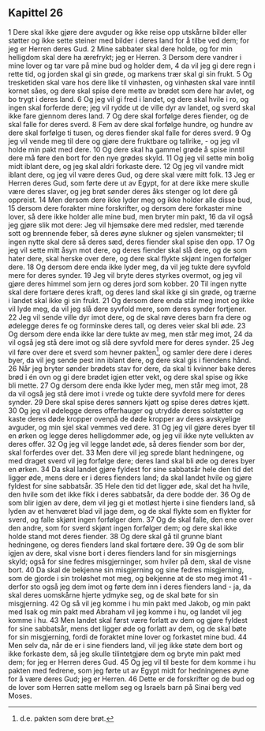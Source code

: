 ## Kapittel 26

1 Dere skal ikke gjøre dere avguder og ikke reise opp utskårne bilder eller støtter og ikke sette steiner med bilder i deres land for å tilbe ved dem; for jeg er Herren deres Gud.
2 Mine sabbater skal dere holde, og for min helligdom skal dere ha ærefrykt; jeg er Herren.
3 Dersom dere vandrer i mine lover og tar vare på mine bud og holder dem,
4 da vil jeg gi dere regn i rette tid, og jorden skal gi sin grøde, og markens trær skal gi sin frukt.
5 Og tresketiden skal vare hos dere like til vinhøsten, og vinhøsten skal vare inntil kornet såes, og dere skal spise dere mette av brødet som dere har avlet, og bo trygt i deres land.
6 Og jeg vil gi fred i landet, og dere skal hvile i ro, og ingen skal forferde dere; jeg vil rydde ut de ville dyr av landet, og sverd skal ikke fare gjennom deres land.
7 Og dere skal forfølge deres fiender, og de skal falle for deres sverd.
8 Fem av dere skal forfølge hundre, og hundre av dere skal forfølge ti tusen, og deres fiender skal falle for deres sverd.
9 Og jeg vil vende meg til dere og gjøre dere fruktbare og tallrike, - og jeg vil holde min pakt med dere.
10 Og dere skal ha gammel grøde å spise inntil dere må føre den bort for den nye grødes skyld.
11 Og jeg vil sette min bolig midt iblant dere, og jeg skal aldri forkaste dere.
12 Og jeg vil vandre midt iblant dere, og jeg vil være deres Gud, og dere skal være mitt folk.
13 Jeg er Herren deres Gud, som førte dere ut av Egypt, for at dere ikke mere skulle være deres slaver, og jeg brøt sønder deres åks stenger og lot dere gå oppreist.
14 Men dersom dere ikke lyder meg og ikke holder alle disse bud,
15 dersom dere forakter mine forskrifter, og dersom dere forkaster mine lover, så dere ikke holder alle mine bud, men bryter min pakt,
16 da vil også jeg gjøre slik mot dere: Jeg vil hjemsøke dere med redsler, med tærende sott og brennende feber, så deres øyne slukner og sjelen vansmekter; til ingen nytte skal dere så deres sæd, deres fiender skal spise den opp.
17 Og jeg vil sette mitt åsyn mot dere, og deres fiender skal slå dere, og de som hater dere, skal herske over dere, og dere skal flykte skjønt ingen forfølger dere.
18 Og dersom dere enda ikke lyder meg, da vil jeg tukte dere syvfold mere for deres synder.
19 Jeg vil bryte deres styrkes overmot, og jeg vil gjøre deres himmel som jern og deres jord som kobber.
20 Til ingen nytte skal dere fortære deres kraft, og deres land skal ikke gi sin grøde, og trærne i landet skal ikke gi sin frukt.
21 Og dersom dere enda står meg imot og ikke vil lyde meg, da vil jeg slå dere syvfold mere, som deres synder fortjener.
22 Jeg vil sende ville dyr imot dere, og de skal røve deres barn fra dere og ødelegge deres fe og forminske deres tall, og deres veier skal bli øde.
23 Og dersom dere enda ikke lar dere tukte av meg, men står meg imot,
24 da vil også jeg stå dere imot og slå dere syvfold mere for deres synder.
25 Jeg vil føre over dere et sverd som hevner pakten[^1], og samler dere dere i deres byer, da vil jeg sende pest inn iblant dere, og dere skal gis i fiendens hånd.
26 Når jeg bryter sønder brødets stav for dere, da skal ti kvinner bake deres brød i én ovn og gi dere brødet igjen etter vekt, og dere skal spise og ikke bli mette.
27 Og dersom dere enda ikke lyder meg, men står meg imot,
28 da vil også jeg stå dere imot i vrede og tukte dere syvfold mere for deres synder.
29 Dere skal spise deres sønners kjøtt og spise deres døtres kjøtt.
30 Og jeg vil ødelegge deres offerhauger og utrydde deres solstøtter og kaste deres døde kropper ovenpå de døde kropper av deres avskyelige avguder, og min sjel skal vemmes ved dere.
31 Og jeg vil gjøre deres byer til en ørken og legge deres helligdommer øde, og jeg vil ikke nyte vellukten av deres offer.
32 Og jeg vil legge landet øde, så deres fiender som bor der, skal forferdes over det.
33 Men dere vil jeg sprede blant hedningene, og med draget sverd vil jeg forfølge dere; deres land skal bli øde og deres byer en ørken.
34 Da skal landet gjøre fyldest for sine sabbatsår hele den tid det ligger øde, mens dere er i deres fienders land; da skal landet hvile og gjøre fyldest for sine sabbatsår.
35 Hele den tid det ligger øde, skal det ha hvile, den hvile som det ikke fikk i deres sabbatsår, da dere bodde der.
36 Og de som blir igjen av dere, dem vil jeg gi et motløst hjerte i sine fienders land, så lyden av et henværet blad vil jage dem, og de skal flykte som en flykter for sverd, og falle skjønt ingen forfølger dem.
37 Og de skal falle, den ene over den andre, som for sverd skjønt ingen forfølger dem; og dere skal ikke holde stand mot deres fiender.
38 Og dere skal gå til grunne blant hedningene, og deres fienders land skal fortære dere.
39 Og de som blir igjen av dere, skal visne bort i deres fienders land for sin misgjernings skyld; også for sine fedres misgjerninger, som hviler på dem, skal de visne bort.
40 Da skal de bekjenne sin misgjerning og sine fedres misgjerning, som de gjorde i sin troløshet mot meg, og bekjenne at de sto meg imot
41 - derfor sto også jeg dem imot og førte dem inn i deres fienders land - ja, da skal deres uomskårne hjerte ydmyke seg, og de skal bøte for sin misgjerning.
42 Og så vil jeg komme i hu min pakt med Jakob, og min pakt med Isak og min pakt med Abraham vil jeg komme i hu, og landet vil jeg komme i hu.
43 Men landet skal først være forlatt av dem og gjøre fyldest for sine sabbatsår, mens det ligger øde og forlatt av dem, og de skal bøte for sin misgjerning, fordi de foraktet mine lover og forkastet mine bud.
44 Men selv da, når de er i sine fienders land, vil jeg ikke støte dem bort og ikke forkaste dem, så jeg skulle tilintetgjøre dem og bryte min pakt med dem; for jeg er Herren deres Gud.
45 Og jeg vil til beste for dem komme i hu pakten med fedrene, som jeg førte ut av Egypt midt for hedningenes øyne for å være deres Gud; jeg er Herren.
46 Dette er de forskrifter og de bud og de lover som Herren satte mellom seg og Israels barn på Sinai berg ved Moses.

[^1]:  d.e. pakten som dere brøt.

